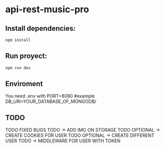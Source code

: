 # api-rest-music-pro

## Install dependencies:

```bash
npm install
```

## Run proyect:

```bash
npm run dev
```

## Enviroment

You need .env with 
PORT=8080 #example
DB_URI=YOUR_DATABASE_OF_MONGODB/


## TODO
TODO FIXED BUGS
TODO -> ADD IMG ON STORAGE
TODO OPTIONAL -> CREATE COOKIES FOR USER
TODO OPTIONAL -> CREATE DIFFERENT USER
TODO -> MIDDLEWARE FOR USER WITH TOKEN 
